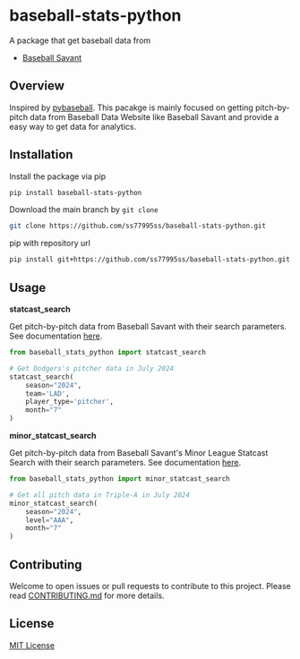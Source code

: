 # baseball-stats-python

A package that get baseball data from

- [Baseball Savant](https://baseballsavant.mlb.com/)

## Overview

Inspired by [pybaseball](https://github.com/jldbc/pybaseball). This pacakge is mainly focused on getting pitch-by-pitch data from Baseball Data Website like Baseball Savant and provide a easy way to get data for analytics.

## Installation

Install the package via pip

```bash
pip install baseball-stats-python
```

Download the main branch by `git clone`

```bash
git clone https://github.com/ss77995ss/baseball-stats-python.git
```

pip with repository url

```bash
pip install git+https://github.com/ss77995ss/baseball-stats-python.git
```

## Usage

**statcast_search**

Get pitch-by-pitch data from Baseball Savant with their search parameters. See documentation [here](src/baseball_stats_python/docs/statcast_search.md).

```python
from baseball_stats_python import statcast_search

# Get Dodgers's pitcher data in July 2024
statcast_search(
    season="2024",
    team='LAD',
    player_type='pitcher',
    month="7"
)
```

**minor_statcast_search**

Get pitch-by-pitch data from Baseball Savant's Minor League Statcast Search with their search parameters. See documentation [here](src/baseball_stats_python/docs/minor_statcast_search.md).

```python
from baseball_stats_python import minor_statcast_search

# Get all pitch data in Triple-A in July 2024
minor_statcast_search(
    season="2024",
    level="AAA",
    month="7"
)
```

## Contributing

Welcome to open issues or pull requests to contribute to this project. Please read [CONTRIBUTING.md](https://github.com/ss77995ss/baseball-stats-python/blob/main/CONTRIBUTING.md) for more details.

## License

[MIT License](https://github.com/ss77995ss/baseball-stats-python/blob/main/LICENSE)
